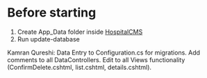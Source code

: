 # Before starting
1. Create App_Data folder inside [HospitalCMS](HospitalCMS)
2. Run update-database


Kamran Qureshi:
Data Entry to Configuration.cs for migrations.
Add comments to all DataControllers.
Edit to all Views functionality (ConfirmDelete.cshtml, list.cshtml, details.cshtml). 
